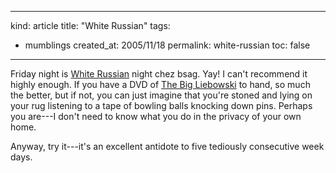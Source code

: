 -----
kind: article
title: "White Russian"
tags:
- mumblings
created_at: 2005/11/18
permalink: white-russian
toc: false
-----

<p>Friday night is <a href="http://www.cocktail.com/recipes/w/WhiteRussian.htm">White Russian</a> night chez bsag. Yay! I can't recommend it highly enough. If you have a DVD of <a href="http://www.imdb.com/title/tt0118715/?fr=c2l0ZT1kZnx0dD0xfGZiPXV8cG49MHxrdz0xfHE9YmlnIGxpZWJvd3NraXxmdD0xfG14PTIwfGxtPTUwMHxjbz0xfGh0bWw9MXxubT0x;fc=1;ft=12;fm=1">The Big Liebowski</a> to hand, so much the better, but if not, you can just imagine that you're stoned and lying on your rug listening to a tape of bowling balls knocking down pins. Perhaps you are---I don't need to know what you do in the privacy of your own home.</p>

<p>Anyway, try it---it's an excellent antidote to five tediously consecutive week days.</p>



